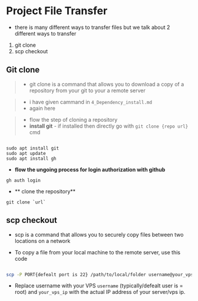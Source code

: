 # Project File Transfer

- there is many different ways to transfer files but we talk about 2 different ways to transfer
1. git clone
2. scp checkout


## Git clone

> - git clone is a command that allows you to download a copy of a repository from your git to your a remote server

> - i have given cammand in `4_Dependency_install.md` 
> - again here


> - flow the step of cloning a repository
> - **install git** - if installed then directly go with `git clone {repo url}` cmd

```cd

sudo apt install git
sudo apt update
sudo apt install gh
```

- **flow the ungoing process for login authorization with github**
```cd 
gh auth login 
```   

- ** clone the repository**
```cd 
git clone `url`
  ``` 



## scp checkout
- scp is a command that allows you to securely copy files between two locations on a network 

- To copy a file from your local machine to the remote server, use this code

```bash

scp -P PORT{defealt port is 22} /path/to/local/folder username@your_vps_ip:/path/to/remote/folder

```

- Replace username with your VPS `username` (typically/defealt user is =  root) and `your_vps_ip` with the actual IP address of your server/vps ip.





